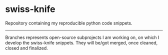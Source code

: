 # swiss-knife
Repository containing my reproducible python code snippets.

----
Branches represents open-source subprojects I am working on, on which I develop the swiss-knife snippets. 
They will be/got merged, once cleaned, closed and finalized. 
